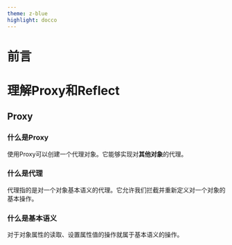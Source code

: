 ```yaml
---
theme: z-blue
highlight: docco
---
```

# 前言

# 理解Proxy和Reflect

## Proxy

### 什么是Proxy

使用Proxy可以创建一个代理对象。它能够实现对**其他对象**的代理。

### 什么是代理

代理指的是对一个对象基本语义的代理。它允许我们拦截并重新定义对一个对象的基本操作。

### 什么是基本语义

对于对象属性的读取、设置属性值的操作就属于基本语义的操作。